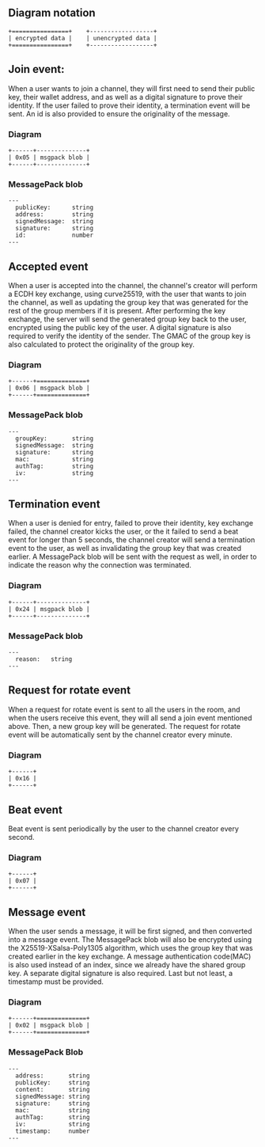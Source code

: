 ## Diagram notation

```
+================+    +------------------+
| encrypted data |    | unencrypted data |
+================+    +------------------+
```

## Join event:

When a user wants to join a channel, they will first need to send their public
key, their wallet address, and as well as a digital signature to prove their
identity. If the user failed to prove their identity, a termination event will
be sent. An id is also provided to ensure the originality of the message.

### Diagram

```
+------+--------------+
| 0x05 | msgpack blob |
+------+--------------+
```

### MessagePack blob

```
---
  publicKey:      string
  address:        string
  signedMessage:  string
  signature:      string
  id:             number
---
```

## Accepted event

When a user is accepted into the channel, the channel's creator will perform a
ECDH key exchange, using curve25519, with the user that wants to join the
channel, as well as updating the group key that was generated for the rest of
the group members if it is present. After performing the key exchange, the
server will send the generated group key back to the user, encrypted using the
public key of the user. A digital signature is also required to verify the
identity of the sender. The GMAC of the group key is also calculated to protect
the originality of the group key.

### Diagram

```
+------+==============+
| 0x06 | msgpack blob |
+------+==============+
```

### MessagePack blob

```
---
  groupKey:       string
  signedMessage:  string
  signature:      string
  mac:            string
  authTag:        string
  iv:             string
---
```

## Termination event

When a user is denied for entry, failed to prove their identity, key exchange
failed, the channel creator kicks the user, or the it failed to send a beat
event for longer than 5 seconds, the channel creator will send a termination
event to the user, as well as invalidating the group key that was created
earlier. A MessagePack blob will be sent with the request as well, in order to
indicate the reason why the connection was terminated.

### Diagram

```
+------+--------------+
| 0x24 | msgpack blob |
+------+--------------+
```

### MessagePack blob

```
---
  reason:   string
---
```

## Request for rotate event

When a request for rotate event is sent to all the users in the room, and when
the users receive this event, they will all send a join event mentioned above.
Then, a new group key will be generated. The request for rotate event will be
automatically sent by the channel creator every minute.

### Diagram

```
+------+
| 0x16 |
+------+
```

## Beat event

Beat event is sent periodically by the user to the channel creator every second.

### Diagram

```
+------+
| 0x07 |
+------+
```

## Message event

When the user sends a message, it will be first signed, and then converted into
a message event. The MessagePack blob will also be encrypted using the
X25519-XSalsa-Poly1305 algorithm, which uses the group key that was created
earlier in the key exchange. A message authentication code(MAC) is also used
instead of an index, since we already have the shared group key. A separate
digital signature is also required. Last but not least, a timestamp must be
provided.

### Diagram

```
+------+==============+
| 0x02 | msgpack blob |
+------+==============+
```

### MessagePack Blob

```
---
  address:       string
  publicKey:     string
  content:       string
  signedMessage: string
  signature:     string
  mac:           string
  authTag:       string
  iv:            string
  timestamp:     number
---
```
